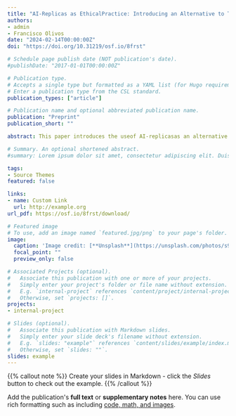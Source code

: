 ```yaml
---
title: "AI-Replicas as EthicalPractice: Introducing an Alternative to Traditional AnonymizationTechniques in Image-Based Research"
authors:
- admin
- Francisco Olivos
date: "2024-02-14T00:00:00Z"
doi: "https://doi.org/10.31219/osf.io/8frst"

# Schedule page publish date (NOT publication's date).
#publishDate: "2017-01-01T00:00:00Z"

# Publication type.
# Accepts a single type but formatted as a YAML list (for Hugo requirements).
# Enter a publication type from the CSL standard.
publication_types: ["article"]

# Publication name and optional abbreviated publication name.
publication: "Preprint"
publication_short: ""

abstract: This paper introduces the useof AI-replicasas an alternative to traditional anonymization methodsin image-based qualitative research.It emphasizes the ethical and practical dilemmas posed by current anonymization methods, such as distortion or loss of emotional and contextual information in images,andproposes the use of AI-replicas to preserve the integrity and authenticity of visual data while ensuring participant anonymity.The paper outlines the  technological  foundations  of  generative artificial  intelligence(AI)andthe  practical  application  of  Stable Diffusion to generate AI-replicas for anonymization and fictionalization purposes.Furthermore, it discusses the potential  biases present  ingenerativeAIto  suggestways  to  mitigate  these biases through  careful  prompt engineering and participatory approaches. The introducedapproach aims to enhance ethical  practices in visual research by providing a method that ensuresparticipant anonymity without compromising the data's qualitative richness and interpretative validity.

# Summary. An optional shortened abstract.
#summary: Lorem ipsum dolor sit amet, consectetur adipiscing elit. Duis posuere tellus ac convallis placerat. Proin tincidunt magna sed ex sollicitudin condimentum.

tags:
- Source Themes
featured: false

links:
- name: Custom Link
  url: http://example.org
url_pdf: https://osf.io/8frst/download/

# Featured image
# To use, add an image named `featured.jpg/png` to your page's folder. 
image:
  caption: 'Image credit: [**Unsplash**](https://unsplash.com/photos/s9CC2SKySJM)'
  focal_point: ""
  preview_only: false

# Associated Projects (optional).
#   Associate this publication with one or more of your projects.
#   Simply enter your project's folder or file name without extension.
#   E.g. `internal-project` references `content/project/internal-project/index.md`.
#   Otherwise, set `projects: []`.
projects:
- internal-project

# Slides (optional).
#   Associate this publication with Markdown slides.
#   Simply enter your slide deck's filename without extension.
#   E.g. `slides: "example"` references `content/slides/example/index.md`.
#   Otherwise, set `slides: ""`.
slides: example
---
```


{{% callout note %}}
Create your slides in Markdown - click the *Slides* button to check out the example.
{{% /callout %}}

Add the publication's **full text** or **supplementary notes** here. You can use rich formatting such as including [code, math, and images](https://docs.hugoblox.com/content/writing-markdown-latex/).
